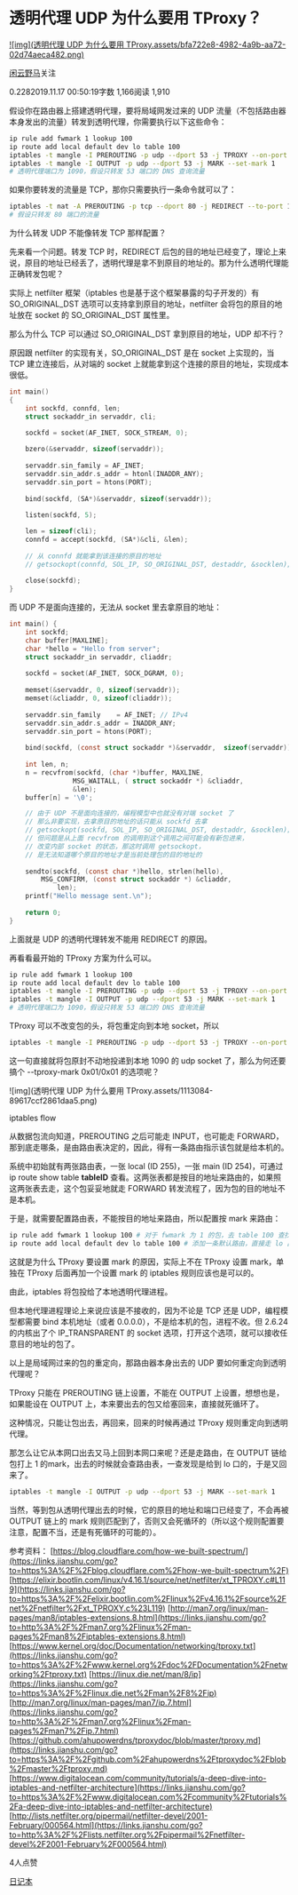 # 透明代理 UDP 为什么要用 TProxy？

[![img](透明代理 UDP 为什么要用 TProxy.assets/bfa722e8-4982-4a9b-aa72-02d74aeca482.png)](https://www.jianshu.com/u/6f06de5a77bd)

[闲云野马](https://www.jianshu.com/u/6f06de5a77bd)关注

0.2282019.11.17 00:50:19字数 1,166阅读 1,910

假设你在路由器上搭建透明代理，要将局域网发过来的 UDP 流量（不包括路由器本身发出的流量）转发到透明代理，你需要执行以下这些命令：



```bash
ip rule add fwmark 1 lookup 100
ip route add local default dev lo table 100
iptables -t mangle -I PREROUTING -p udp --dport 53 -j TPROXY --on-port 1090 --tproxy-mark 0x01/0x01
iptables -t mangle -I OUTPUT -p udp --dport 53 -j MARK --set-mark 1
# 透明代理端口为 1090，假设只转发 53 端口的 DNS 查询流量
```

如果你要转发的流量是 TCP，那你只需要执行一条命令就可以了：



```bash
iptables -t nat -A PREROUTING -p tcp --dport 80 -j REDIRECT --to-port 1090
# 假设只转发 80 端口的流量
```

为什么转发 UDP 不能像转发 TCP 那样配置？

先来看一个问题。转发 TCP 时，REDIRECT 后包的目的地址已经变了，理论上来说，原目的地址已经丢了，透明代理是拿不到原目的地址的。那为什么透明代理能正确转发包呢？

实际上 netfilter 框架（iptables 也是基于这个框架暴露的勾子开发的）有 SO_ORIGINAL_DST 选项可以支持拿到原目的地址，netfilter 会将包的原目的地址放在 socket 的 SO_ORIGINAL_DST 属性里。

那么为什么 TCP 可以通过 SO_ORIGINAL_DST 拿到原目的地址，UDP 却不行？

原因跟 netfilter 的实现有关，SO_ORIGINAL_DST 是在 socket 上实现的，当 TCP 建立连接后，从对端的 socket 上就能拿到这个连接的原目的地址，实现成本很低。



```c
int main() 
{ 
    int sockfd, connfd, len; 
    struct sockaddr_in servaddr, cli; 
  
    sockfd = socket(AF_INET, SOCK_STREAM, 0); 

    bzero(&servaddr, sizeof(servaddr)); 
  
    servaddr.sin_family = AF_INET; 
    servaddr.sin_addr.s_addr = htonl(INADDR_ANY); 
    servaddr.sin_port = htons(PORT); 
  
    bind(sockfd, (SA*)&servaddr, sizeof(servaddr));
  
    listen(sockfd, 5);

    len = sizeof(cli); 
    connfd = accept(sockfd, (SA*)&cli, &len); 
  
    // 从 connfd 就能拿到该连接的原目的地址
    // getsockopt(connfd, SOL_IP, SO_ORIGINAL_DST, destaddr, &socklen);
  
    close(sockfd); 
} 
```

而 UDP 不是面向连接的，无法从 socket 里去拿原目的地址：



```c
int main() { 
    int sockfd; 
    char buffer[MAXLINE]; 
    char *hello = "Hello from server"; 
    struct sockaddr_in servaddr, cliaddr; 
    
    sockfd = socket(AF_INET, SOCK_DGRAM, 0);
      
    memset(&servaddr, 0, sizeof(servaddr)); 
    memset(&cliaddr, 0, sizeof(cliaddr)); 
    
    servaddr.sin_family    = AF_INET; // IPv4 
    servaddr.sin_addr.s_addr = INADDR_ANY; 
    servaddr.sin_port = htons(PORT); 
      
    bind(sockfd, (const struct sockaddr *)&servaddr,  sizeof(servaddr));
      
    int len, n; 
    n = recvfrom(sockfd, (char *)buffer, MAXLINE,  
                MSG_WAITALL, ( struct sockaddr *) &cliaddr, 
                &len); 
    buffer[n] = '\0'; 

    // 由于 UDP 不是面向连接的，编程模型中也就没有对端 socket 了
    // 那么非要实现，去拿原目的地址的话只能从 sockfd 去拿
    // getsockopt(sockfd, SOL_IP, SO_ORIGINAL_DST, destaddr, &socklen);
    // 但问题是从上面 recvfrom 的调用到这个调用之间可能会有新包进来，
    // 改变内部 socket 的状态，那这时调用 getsockopt，
    // 是无法知道哪个原目的地址才是当前处理包的目的地址的
  
    sendto(sockfd, (const char *)hello, strlen(hello),  
        MSG_CONFIRM, (const struct sockaddr *) &cliaddr, 
            len); 
    printf("Hello message sent.\n");  
      
    return 0; 
} 
```

上面就是 UDP 的透明代理转发不能用 REDIRECT 的原因。

再看看最开始的 TProxy 方案为什么可以。



```bash
ip rule add fwmark 1 lookup 100
ip route add local default dev lo table 100
iptables -t mangle -I PREROUTING -p udp --dport 53 -j TPROXY --on-port 1090 --tproxy-mark 0x01/0x01
iptables -t mangle -I OUTPUT -p udp --dport 53 -j MARK --set-mark 1
# 透明代理端口为 1090，假设只转发 53 端口的 DNS 查询流量
```

TProxy 可以不改变包的头，将包重定向到本地 socket，所以



```bash
iptables -t mangle -I PREROUTING -p udp --dport 53 -j TPROXY --on-port 1090 --tproxy-mark 0x01/0x01
```

这一句直接就将包原封不动地投递到本地 1090 的 udp socket 了，那么为何还要搞个 --tproxy-mark 0x01/0x01 的选项呢？

![img](透明代理 UDP 为什么要用 TProxy.assets/1113084-89617ccf2861daa5.png)

iptables flow

从数据包流向知道，PREROUTING 之后可能走 INPUT，也可能走 FORWARD，那到底走哪条，是由路由表决定的，因此，得有一条路由指示该包就是给本机的。

系统中初始就有两张路由表，一张 local (ID 255)，一张 main (ID 254)，可通过 ip route show table **tableID** 查看。这两张表都是按目的地址来路由的，如果照这两张表去走，这个包妥妥地就走 FORWARD 转发流程了，因为包的目的地址不是本机。

于是，就需要配置路由表，不能按目的地址来路由，所以配置按 mark 来路由：



```bash
ip rule add fwmark 1 lookup 100 # 对于 fwmark 为 1 的包，去 table 100 查找路由
ip route add local default dev lo table 100 # 添加一条默认路由，直接走 lo 出
```

这就是为什么 TProxy 要设置 mark 的原因，实际上不在 TProxy 设置 mark，单独在 TProxy 后面再加一个设置 mark 的 iptables 规则应该也是可以的。

由此，iptables 将包投给了本地透明代理进程。

但本地代理进程理论上来说应该是不接收的，因为不论是 TCP 还是 UDP，编程模型都需要 bind 本机地址（或者 0.0.0.0），不是给本机的包，进程不收。但 2.6.24 的内核出了个 IP_TRANSPARENT 的 socket 选项，打开这个选项，就可以接收任意目的地址的包了。

以上是局域网过来的包的重定向，那路由器本身出去的 UDP 要如何重定向到透明代理呢？

TProxy 只能在 PREROUTING 链上设置，不能在 OUTPUT 上设置，想想也是，如果能设在 OUTPUT 上，本来要出去的包又给塞回来，直接就死循环了。

这种情况，只能让包出去，再回来，回来的时候再通过 TProxy 规则重定向到透明代理。

那怎么让它从本网口出去又马上回到本网口来呢？还是走路由，在 OUTPUT 链给包打上 1 的mark，出去的时候就会查路由表，一查发现是给到 lo 口的，于是又回来了。



```bash
iptables -t mangle -I OUTPUT -p udp --dport 53 -j MARK --set-mark 1
```

当然，等到包从透明代理出去的时候，它的原目的地址和端口已经变了，不会再被 OUTPUT 链上的 mark 规则匹配到了，否则又会死循环的（所以这个规则配置要注意，配置不当，还是有死循环的可能的）。

参考资料：
[https://blog.cloudflare.com/how-we-built-spectrum/](https://links.jianshu.com/go?to=https%3A%2F%2Fblog.cloudflare.com%2Fhow-we-built-spectrum%2F)
[https://elixir.bootlin.com/linux/v4.16.1/source/net/netfilter/xt_TPROXY.c#L119](https://links.jianshu.com/go?to=https%3A%2F%2Felixir.bootlin.com%2Flinux%2Fv4.16.1%2Fsource%2Fnet%2Fnetfilter%2Fxt_TPROXY.c%23L119)
[http://man7.org/linux/man-pages/man8/iptables-extensions.8.html](https://links.jianshu.com/go?to=http%3A%2F%2Fman7.org%2Flinux%2Fman-pages%2Fman8%2Fiptables-extensions.8.html)
[https://www.kernel.org/doc/Documentation/networking/tproxy.txt](https://links.jianshu.com/go?to=https%3A%2F%2Fwww.kernel.org%2Fdoc%2FDocumentation%2Fnetworking%2Ftproxy.txt)
[https://linux.die.net/man/8/ip](https://links.jianshu.com/go?to=https%3A%2F%2Flinux.die.net%2Fman%2F8%2Fip)
[http://man7.org/linux/man-pages/man7/ip.7.html](https://links.jianshu.com/go?to=http%3A%2F%2Fman7.org%2Flinux%2Fman-pages%2Fman7%2Fip.7.html)
[https://github.com/ahupowerdns/tproxydoc/blob/master/tproxy.md](https://links.jianshu.com/go?to=https%3A%2F%2Fgithub.com%2Fahupowerdns%2Ftproxydoc%2Fblob%2Fmaster%2Ftproxy.md)
[https://www.digitalocean.com/community/tutorials/a-deep-dive-into-iptables-and-netfilter-architecture](https://links.jianshu.com/go?to=https%3A%2F%2Fwww.digitalocean.com%2Fcommunity%2Ftutorials%2Fa-deep-dive-into-iptables-and-netfilter-architecture)
[http://lists.netfilter.org/pipermail/netfilter-devel/2001-February/000564.html](https://links.jianshu.com/go?to=http%3A%2F%2Flists.netfilter.org%2Fpipermail%2Fnetfilter-devel%2F2001-February%2F000564.html)



4人点赞



[日记本](https://www.jianshu.com/nb/2264832)